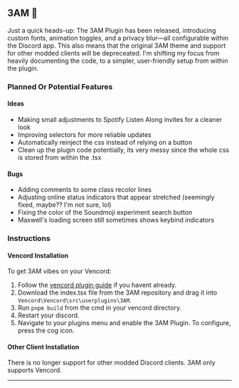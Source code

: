 ## 3AM 🌙

Just a quick heads-up: The 3AM Plugin has been released, introducing custom fonts, animation toggles, and a privacy blur—all configurable within the Discord app. This also means that the original 3AM theme and support for other modded clients will be depreceated. I'm shifting my focus from heavily documenting the code, to a simpler, user-friendly setup from within the plugin.

### Planned Or Potential Features

#### Ideas
- Making small adjustments to Spotify Listen Along invites for a cleaner look
- Improving selectors for more reliable updates
- Automatically reinject the css instead of relying on a button
- Clean up the plugin code potentially, its very messy since the whole css is stored from within the .tsx

#### Bugs
- Adding comments to some class recolor lines
- Adjusting online status indicators that appear stretched (seemingly fixed, maybe?? I'm not sure, lol)
- Fixing the color of the Soundmoji experiment search button
- Maxwell's loading screen still sometimes shows keybind indicators

### Instructions

#### Vencord Installation

To get 3AM vibes on your Vencord:

1. Follow the [vencord plugin guide](https://github.com/Vendicated/Vencord/blob/main/docs/1_INSTALLING.md) if you havent already.
2. Download the index.tsx file from the 3AM repository and drag it into `Vencord\Vencord\src\userplugins\3AM`.
3. Run `pnpm build` from the cmd in your vencord directory.
4. Restart your discord.
5. Navigate to your plugins menu and enable the 3AM Plugin. To configure, press the cog icon.

#### Other Client Installation

There is no longer support for other modded Discord clients. 3AM only supports Vencord.

---
